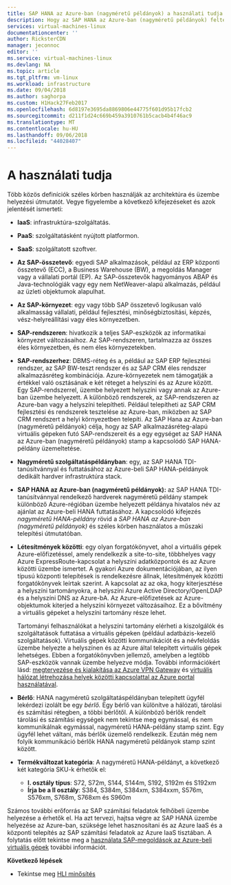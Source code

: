 ```yaml
---
title: SAP HANA az Azure-ban (nagyméretű példányok) a használati tudja |} A Microsoft Docs
description: Hogy az SAP HANA az Azure-ban (nagyméretű példányok) feltételeit.
services: virtual-machines-linux
documentationcenter: ''
author: RicksterCDN
manager: jeconnoc
editor: ''
ms.service: virtual-machines-linux
ms.devlang: NA
ms.topic: article
ms.tgt_pltfrm: vm-linux
ms.workload: infrastructure
ms.date: 09/04/2018
ms.author: saghorpa
ms.custom: H1Hack27Feb2017
ms.openlocfilehash: 6d8197e3695da8869806e44775f601d95b17fcb2
ms.sourcegitcommit: d211f1d24c669b459a3910761b5cacb4b4f46ac9
ms.translationtype: MT
ms.contentlocale: hu-HU
ms.lasthandoff: 09/06/2018
ms.locfileid: "44028407"
---
```

# <a name="know-the-terms"></a>A használati tudja

Több közös definíciók széles körben használják az architektúra és üzembe helyezési útmutatót. Vegye figyelembe a következő kifejezéseket és azok jelentését ismerteti:

- **IaaS**: infrastruktúra-szolgáltatás.
- **PaaS**: szolgáltatásként nyújtott platformon.
- **SaaS**: szolgáltatott szoftver.
- **Az SAP-összetevő**: egyedi SAP alkalmazások, például az ERP központi összetevő (ECC), a Business Warehouse (BW), a megoldás Manager vagy a vállalati portál (EP). Az SAP-összetevők hagyományos ABAP és Java-technológiák vagy egy nem NetWeaver-alapú alkalmazás, például az üzleti objektumok alapulhat.
- **Az SAP-környezet**: egy vagy több SAP összetevő logikusan való alkalmasság vállalati, például fejlesztési, minőségbiztosítási, képzés, vész-helyreállítási vagy éles környezetben.
- **SAP-rendszeren**: hivatkozik a teljes SAP-eszközök az informatikai környezet változásaihoz. Az SAP-rendszeren, tartalmazza az összes éles környezetben, és nem éles környezetekben.
- **SAP-rendszerhez**: DBMS-réteg és a, például az SAP ERP fejlesztési rendszer, az SAP BW-teszt rendszer és az SAP CRM éles rendszer alkalmazásréteg kombinációja. Azure-környezetek nem támogatják a értékkel való osztásának e két réteget a helyszíni és az Azure között. Egy SAP-rendszerrel, üzembe helyezett helyszíni vagy annak az Azure-ban üzembe helyezett. A különböző rendszerek, az SAP-rendszeren az Azure-ban vagy a helyszíni telepítheti. Például telepítheti az SAP CRM fejlesztési és rendszerek tesztelése az Azure-ban, miközben az SAP CRM rendszert a helyi környezetben telepíti. Az SAP Hana az Azure-ban (nagyméretű példányok) célja, hogy az SAP alkalmazásréteg-alapú virtuális gépeken futó SAP-rendszereit és a egy egységet az SAP HANA az Azure-ban (nagyméretű példányok) stamp a kapcsolódó SAP HANA-példány üzemeltetése.
- **Nagyméretű szolgáltatáspéldányban**: egy, az SAP HANA TDI-tanúsítvánnyal és futtatásához az Azure-beli SAP HANA-példányok dedikált hardver infrastruktúra stack.
- **SAP HANA az Azure-ban (nagyméretű példányok):** az SAP HANA TDI-tanúsítvánnyal rendelkező hardverek nagyméretű példány stampek különböző Azure-régióban üzembe helyezett példánya hivatalos név az ajánlat az Azure-beli HANA futtatásához. A kapcsolódó kifejezés *nagyméretű HANA-példány* rövid a *SAP HANA az Azure-ban (nagyméretű példányok)* és széles körben használatos a műszaki telepítési útmutatóban.
- **Létesítmények közötti**: egy olyan forgatókönyvet, ahol a virtuális gépek Azure-előfizetéssel, amely rendelkezik a site-to-site, többhelyes vagy Azure ExpressRoute-kapcsolat a helyszíni adatközpontok és az Azure közötti üzembe ismertet. A gyakori Azure dokumentációjában, az ilyen típusú központi telepítések is rendelkezésre állnak, létesítmények közötti forgatókönyvek leírtak szerint. A kapcsolat az az oka, hogy kiterjesztése a helyszíni tartományokra, a helyszíni Azure Active Directory/OpenLDAP és a helyszíni DNS az Azure-bA. Az Azure-előfizetések az Azure-objektumok kiterjed a helyszíni környezet változásaihoz. Ez a bővítmény a virtuális gépeket a helyszíni tartomány része lehet. 

   Tartományi felhasználókat a helyszíni tartomány elérheti a kiszolgálók és szolgáltatások futtatása a virtuális gépeken (például adatbázis-kezelő szolgáltatások). Virtuális gépek közötti kommunikációt és a névfeloldás üzembe helyezte a helyszínen és az Azure által telepített virtuális gépek lehetséges. Ebben a forgatókönyvben jellemző, amelyben a legtöbb SAP-eszközök vannak üzembe helyezve módja. További információkért lásd: [megtervezése és kialakítása az Azure VPN Gateway](../../../vpn-gateway/vpn-gateway-plan-design.md?toc=%2fazure%2fvirtual-machines%2flinux%2ftoc.json) és [virtuális hálózat létrehozása helyek közötti kapcsolattal az Azure portal használatával](../../../vpn-gateway/vpn-gateway-howto-site-to-site-resource-manager-portal.md?toc=%2fazure%2fvirtual-machines%2flinux%2ftoc.json).
- **Bérlő**: HANA nagyméretű szolgáltatáspéldányban telepített ügyfél lekérdezi izolált be egy *bérlő.* Egy bérlő van különítve a hálózati, tárolási és számítási rétegben, a többi bérlőtől. A különböző bérlők rendelt tárolási és számítási egységek nem tekintse meg egymással, és nem kommunikálnak egymással, nagyméretű HANA-példány stamp szint. Egy ügyfél lehet váltani, más bérlők üzemelő rendelkezik. Ezután még nem folyik kommunikáció bérlők HANA nagyméretű példányok stamp szint között.
- **Termékváltozat kategória**: A nagyméretű HANA-példányt, a következő két kategória SKU-k érhetők el:
    - **I. osztály típus**: S72, S72m, S144, S144m, S192, S192m és S192xm
    - **Írja be a II osztály**: S384, S384m, S384xm, S384xxm, S576m, S576xm, S768m, S768xm és S960m


Számos további erőforrás az SAP számítási feladatok felhőbeli üzembe helyezése a érhetők el. Ha azt tervezi, hajtsa végre az SAP HANA üzembe helyezése az Azure-ban, szüksége lehet hasznosítani és az Azure IaaS és a központi telepítés az SAP számítási feladatok az Azure IaaS tisztában. A folytatás előtt tekintse meg a [használata SAP-megoldások az Azure-beli virtuális gépek](get-started.md?toc=%2fazure%2fvirtual-machines%2flinux%2ftoc.json) további információt. 

**Következő lépések**
- Tekintse meg [HLI minősítés](hana-certification.md)